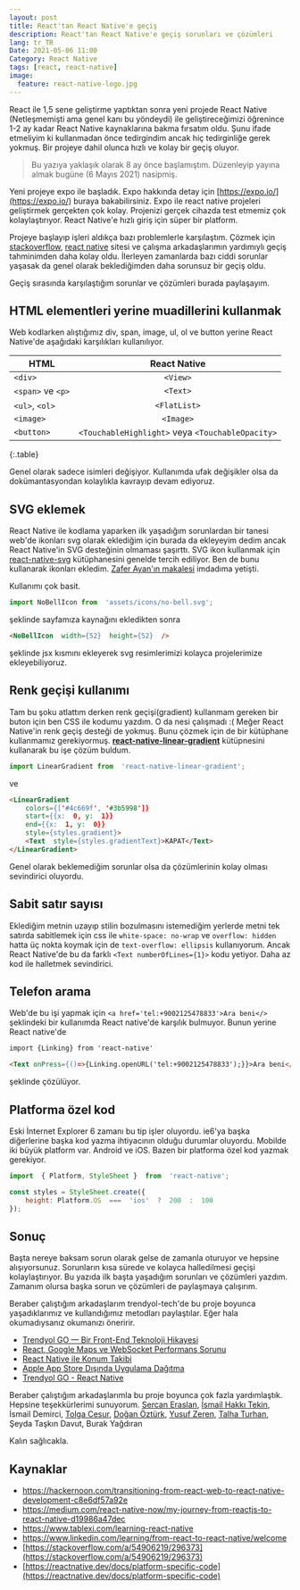 ```yaml
---
layout: post
title: React'tan React Native'e geçiş
description: React'tan React Native'e geçiş sorunları ve çözümleri
lang: tr_TR
Date: 2021-05-06 11:00
Category: React Native
tags: [react, react-native]
image:
  feature: react-native-logo.jpg
---
```


React ile 1,5 sene geliştirme yaptıktan sonra yeni projede React Native (Netleşmemişti ama genel kanı bu yöndeydi) ile geliştireceğimizi öğrenince 1-2 ay kadar React Native kaynaklarına bakma fırsatım oldu. Şunu ifade etmeliyim ki kullanmadan önce tedirgindim ancak hiç tedirginliğe gerek yokmuş. Bir projeye dahil olunca hızlı ve kolay bir geçiş oluyor.

> Bu yazıya yaklaşık olarak 8 ay önce başlamıştım. Düzenleyip yayına almak bugüne (6 Mayıs 2021) nasipmiş.
 
 Yeni projeye expo ile başladık. Expo hakkında detay için [https://expo.io/](https://expo.io/) buraya bakabilirsiniz. Expo ile react native  projeleri geliştirmek gerçekten çok kolay. Projenizi gerçek cihazda test etmemiz çok kolaylaştırıyor. React Native'e hızlı giriş için süper bir platform.

Projeye başlayıp işleri aldıkça bazı problemlerle karşılaştım. Çözmek için [stackoverflow](https://stackoverflow.com/), [react native](https://reactnative.dev/) sitesi ve çalışma arkadaşlarımın yardımıylı geçiş tahminimden daha kolay oldu. İlerleyen zamanlarda bazı ciddi sorunlar yaşasak da genel olarak beklediğimden daha sorunsuz bir geçiş oldu. 

Geçiş sırasında karşılaştığım sorunlar ve çözümleri burada paylaşayım.

## HTML elementleri yerine muadillerini kullanmak

Web kodlarken alıştığımız div, span, image, ul, ol ve button yerine React Native'de aşağıdaki karşılıkları kullanılıyor. 

|HTML               | React Native  |
|----------         |:-------------:|
| `<div>`           |    `<View>`   |
| `<span>` ve `<p>` |    `<Text>`   |
| `<ul>`, `<ol>`    |  `<FlatList>` |
| `<image>`         |    `<Image>`  |
| `<button>`        | `<TouchableHighlight>` veya `<TouchableOpacity>` |
{:.table}
 
 Genel olarak sadece isimleri değişiyor. Kullanımda ufak değişikler olsa da dokümantasyondan kolaylıkla kavrayıp devam ediyoruz.
  
## SVG eklemek

React Native ile kodlama yaparken ilk yaşadığım sorunlardan bir tanesi web'de ikonları svg olarak eklediğim için burada da ekleyeyim dedim ancak React Native'in SVG desteğinin olmaması şaşırttı. SVG ikon kullanmak için [react-native-svg](https://github.com/react-native-svg/react-native-svg) kütüphanesini genelde tercih ediliyor. Ben de bunu kullanarak ikonları ekledim. [Zafer Ayan'ın makalesi](https://medium.com/@ZaferAyan/react-native-svg-kullan%C4%B1m%C4%B1-c8028367a95e) imdadıma yetişti. 

Kullanımı çok basit.

```js
import NoBellIcon from  'assets/icons/no-bell.svg';
```

şeklinde sayfamıza kaynağını ekledikten sonra 

```html
<NoBellIcon  width={52}  height={52}  />
```

şeklinde jsx kısmını ekleyerek svg resimlerimizi kolayca projelerimize ekleyebiliyoruz. 

## Renk geçişi kullanımı

Tam bu şoku atlattım derken renk geçişi(gradient) kullanmam gereken bir buton için ben CSS ile kodumu yazdım. O da nesi çalışmadı :( Meğer React Native'in renk geçiş desteği de yokmuş. Bunu çözmek için de bir kütüphane kullanmamız gerekiyormuş.  **[react-native-linear-gradient](https://github.com/react-native-community/react-native-linear-gradient)** kütüpnesini kullanarak bu işe çözüm buldum.

```js
import LinearGradient from  'react-native-linear-gradient';
```
ve 

```html
<LinearGradient
    colors={['#4c669f', '#3b5998']}
    start={{x:  0, y:  1}}
    end={{x:  1, y:  0}}
    style={styles.gradient}>
    <Text  style={styles.gradientText}>KAPAT</Text>
</LinearGradient>
```

Genel olarak beklemediğim sorunlar olsa da çözümlerinin kolay olması sevindirici oluyordu. 

## Sabit satır sayısı

Eklediğim metnin uzayıp stilin bozulmasını istemediğim yerlerde metni tek satırda sabitlemek için css ile `white-space: no-wrap`  ve `overflow: hidden` hatta üç nokta koymak için de `text-overflow: ellipsis` kullanıyorum. Ancak React Native'de bu da farklı `<Text numberOfLines={1}>` kodu yetiyor. Daha az kod ile halletmek sevindirici.

## Telefon arama

Web'de bu işi yapmak için `<a href='tel:+9002125478833'>Ara beni</>` şeklindeki bir kullanımda React native'de karşılık bulmuyor. Bunun yerine React native'de 

```html
import {Linking} from 'react-native' 

<Text onPress={()=>{Linking.openURL('tel:+9002125478833');}}>Ara beni</Text>
```
şeklinde çözülüyor.

## Platforma özel kod

Eski İnternet Explorer 6 zamanı bu tip işler oluyordu. ie6'ya başka diğerlerine başka kod yazma ihtiyacının olduğu durumlar oluyordu. Mobilde iki büyük platform var. Android ve iOS. Bazen bir platforma özel kod yazmak gerekiyor.

```js
import  { Platform, StyleSheet }  from  'react-native';

const styles = StyleSheet.create({
    height: Platform.OS  ===  'ios'  ?  200  :  100
});
```

## Sonuç 

Başta nereye baksam sorun olarak gelse de zamanla oturuyor ve hepsine alışıyorsunuz. Sorunların kısa sürede ve kolayca halledilmesi geçişi kolaylaştırıyor. Bu yazıda ilk başta yaşadığım sorunları ve çözümleri yazdım. Zamanım olursa başka sorun ve çözümleri de paylaşmaya çalışırım.

Beraber çalıştığım arkadaşlarım trendyol-tech'de bu proje boyunca yaşadıklarımız ve kullandığımız metodları paylaştılar. Eğer hala okumadıysanız okumanızı öneririr.

 - [Trendyol GO — Bir Front-End Teknoloji Hikayesi](https://medium.com/trendyol-tech/trendyol-go-bir-front-end-teknoloji-hikayesi-1d741322a545)
 - [React, Google Maps ve WebSocket Performans Sorunu](https://medium.com/trendyol-tech/react-google-maps-ve-websocket-performans-sorunu-6572a1be177f)
 - [React Native ile Konum Takibi](https://medium.com/trendyol-tech/react-native-ile-konum-takibi-bfa51c4b2c98)
 - [Apple App Store Dışında Uygulama Dağıtma](https://medium.com/trendyol-tech/apple-app-store-d%C4%B1%C5%9F%C4%B1nda-uygulama-da%C4%9F%C4%B1tma-482e92ed3d06)
 - [Trendyol GO - React Native](https://medium.com/trendyol-tech/trendyol-go-react-native-96ab82c46662)

Beraber çalıştığım arkadaşlarımla bu proje boyunca çok fazla yardımlaştık. Hepsine teşekkürlerimi sunuyorum. [Sercan Eraslan](https://twitter.com/sercan_eraslan), [İsmail Hakkı Tekin](https://twitter.com/ihakkitekin), İsmail Demirci, [Tolga Cesur](https://twitter.com/tolga_cesur), [Doğan Öztürk](https://twitter.com/dodothebird), [Yusuf Zeren](https://twitter.com/yosooff), [Talha Turhan](https://twitter.com/tallhighs), Şeyda Taşkın Davut, Burak Yağdıran


Kalın sağlıcakla.

## Kaynaklar

- https://hackernoon.com/transitioning-from-react-web-to-react-native-development-c8e6df57a92e
- https://medium.com/react-native-now/my-journey-from-reactjs-to-react-native-d19986a47dec
- https://www.tablexi.com/learning-react-native
- https://www.linkedin.com/learning/from-react-to-react-native/welcome
- [https://stackoverflow.com/a/54906219/296373](https://stackoverflow.com/a/54906219/296373)
- [https://reactnative.dev/docs/platform-specific-code](https://reactnative.dev/docs/platform-specific-code)
